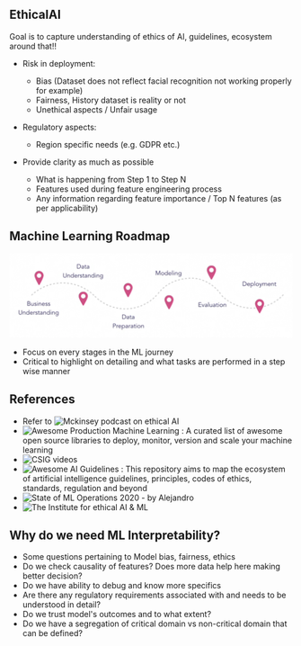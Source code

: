 ## EthicalAI
Goal is to capture understanding of ethics of AI, guidelines, ecosystem around that!!

- Risk in deployment:
  - Bias (Dataset does not reflect facial recognition not working properly for example)
  - Fairness, History dataset is reality or not
  - Unethical aspects / Unfair usage

- Regulatory aspects:
  - Region specific needs (e.g. GDPR etc.)
  
- Provide clarity as much as possible 
  - What is happening from Step 1 to Step N
  - Features used during feature engineering process
  - Any information regarding feature importance / Top N features (as per applicability)

## Machine Learning Roadmap

![ML Roadmap](/figure/CRISP_DM.png)

- Focus on every stages in the ML journey
- Critical to highlight on detailing and what tasks are performed in a step wise manner 

## References

- Refer to ![Mckinsey podcast on ethical AI](https://www.mckinsey.com/featured-insights/artificial-intelligence/the-ethics-of-artificial-intelligence#)
- ![Awesome Production Machine Learning](https://github.com/EthicalML/awesome-production-machine-learning) : A curated list of awesome open source libraries to deploy, monitor, version and scale your machine learning
- ![CSIG videos](https://www.youtube.com/channel/UChVIj5DCe7Vg1Iu9ZO4bsXA)
- ![Awesome AI Guidelines](https://github.com/EthicalML/awesome-artificial-intelligence-guidelines) : This repository aims to map the ecosystem of artificial intelligence guidelines, principles, codes of ethics, standards, regulation and beyond
- ![State of ML Operations 2020](https://github.com/EthicalML/state-of-mlops-2020) - by Alejandro
- ![The Institute for ethical AI & ML](https://github.com/EthicalML/ethical)

## Why do we need ML Interpretability?

- Some questions pertaining to Model bias, fairness, ethics
- Do we check causality of features? Does more data help here making better decision?
- Do we have ability to debug and know more specifics
- Are there any regulatory requirements associated with and needs to be understood in detail?
- Do we trust model's outcomes and to what extent?
- Do we have a segregation of critical domain vs non-critical domain that can be defined?

